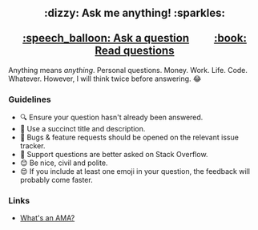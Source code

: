 

<h2 align="center">
  :dizzy: Ask me anything! :sparkles:
  <br><br>
  <a href="../../issues/new">:speech_balloon: Ask a question</a>
  &nbsp;&nbsp;&nbsp;&nbsp;&nbsp;&nbsp;&nbsp;&nbsp;
  <a href="../../issues?q=is%3Aissue+is%3Aclosed+sort%3Aupdated-desc">:book: Read questions</a>
</h2>

Anything means *anything*. Personal questions. Money. Work. Life. Code. Whatever.
However, I will think twice before answering. :joy:

### Guidelines
 - :mag: Ensure your question hasn't already been answered.
 - :memo: Use a succinct title and description.
 - :bug: Bugs & feature requests should be opened on the relevant issue tracker.
 - :signal_strength: Support questions are better asked on Stack Overflow.
 - :blush: Be nice, civil and polite.
 - :heart_eyes: If you include at least one emoji in your question, the feedback will
   probably come faster.

### Links
 - [What's an AMA?](https://en.wikipedia.org/wiki/Reddit#IAmA_and_AMA)
